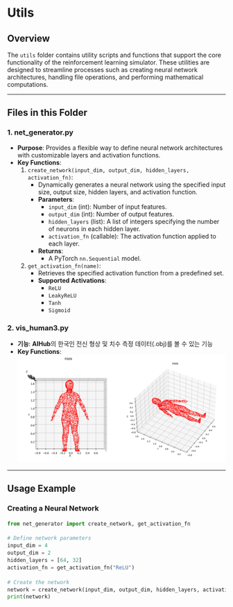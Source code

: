 # **Utils**

## **Overview**
The `utils` folder contains utility scripts and functions that support the core functionality of the reinforcement learning simulator. These utilities are designed to streamline processes such as creating neural network architectures, handling file operations, and performing mathematical computations.

---

## **Files in this Folder**

### **1. net_generator.py**
- **Purpose**: Provides a flexible way to define neural network architectures with customizable layers and activation functions.
- **Key Functions**:
  1. `create_network(input_dim, output_dim, hidden_layers, activation_fn)`:
      - Dynamically generates a neural network using the specified input size, output size, hidden layers, and activation function.
      - **Parameters**:
        - `input_dim` (int): Number of input features.
        - `output_dim` (int): Number of output features.
        - `hidden_layers` (list): A list of integers specifying the number of neurons in each hidden layer.
        - `activation_fn` (callable): The activation function applied to each layer.
      - **Returns**:
        - A PyTorch `nn.Sequential` model.
  2. `get_activation_fn(name)`:
      - Retrieves the specified activation function from a predefined set.
      - **Supported Activations**:
        - `ReLU`
        - `LeakyReLU`
        - `Tanh`
        - `Sigmoid`

### **2. vis_human3.py**
- **기능**: **AIHub**의 한국인 전신 형상 및 치수 측정 데이터(.obj)를 볼 수 있는 기능
- **Key Functions**:
![형상 데이터 예](../Resource/human_body.jpg)
---

## **Usage Example**
### Creating a Neural Network
```python
from net_generator import create_network, get_activation_fn

# Define network parameters
input_dim = 4
output_dim = 2
hidden_layers = [64, 32]
activation_fn = get_activation_fn("ReLU")

# Create the network
network = create_network(input_dim, output_dim, hidden_layers, activation_fn)
print(network)